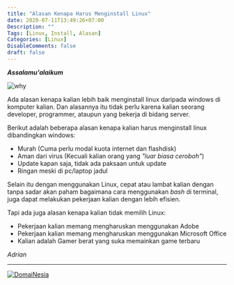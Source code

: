 ```yaml
---
title: "Alasan Kenapa Harus Menginstall Linux"
date: 2020-07-11T13:49:26+07:00
Description: ""
Tags: [Linux, Install, Alasan]
Categories: [Linux]
DisableComments: false
draft: false
---
```

***Assalamu'alaikum***

![why](/gambar/linux/why.png)

Ada alasan kenapa kalian lebih baik menginstall linux daripada windows di komputer kalian. Dan alasannya itu tidak perlu karena kalian seorang developer, programmer, ataupun yang bekerja di bidang server.

Berikut adalah beberapa alasan kenapa kalian harus menginstall linux dibandingkan windows:

- Murah (Cuma perlu modal kuota internet dan flashdisk)
- Aman dari virus (Kecuali kalian orang yang *"luar biasa ceroboh"*)
- Update kapan saja, tidak ada paksaan untuk update
- Ringan meski di pc/laptop jadul

Selain itu dengan menggunakan Linux, cepat atau lambat kalian dengan tanpa sadar akan paham bagaimana cara menggunakan *bash* di terminal, juga dapat melakukan pekerjaan kalian dengan lebih efisien. 

Tapi ada juga alasan kenapa kalian tidak memilih Linux:

- Pekerjaan kalian memang mengharuskan menggunakan Adobe
- Pekerjaan kalian memang mengharuskan menggunakan Microsoft Office
- Kalian adalah Gamer berat yang suka memainkan game terbaru

*Adrian*

---
<a href="https://www.domainesia.com/?aff=11990" target="_blank"><img src="https://goo.gl/VtL511" alt="DomaiNesia"></a>

